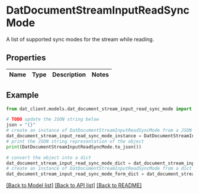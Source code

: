 # DatDocumentStreamInputReadSyncMode

A list of supported sync modes for the stream while reading.

## Properties

Name | Type | Description | Notes
------------ | ------------- | ------------- | -------------

## Example

```python
from dat_client.models.dat_document_stream_input_read_sync_mode import DatDocumentStreamInputReadSyncMode

# TODO update the JSON string below
json = "{}"
# create an instance of DatDocumentStreamInputReadSyncMode from a JSON string
dat_document_stream_input_read_sync_mode_instance = DatDocumentStreamInputReadSyncMode.from_json(json)
# print the JSON string representation of the object
print(DatDocumentStreamInputReadSyncMode.to_json())

# convert the object into a dict
dat_document_stream_input_read_sync_mode_dict = dat_document_stream_input_read_sync_mode_instance.to_dict()
# create an instance of DatDocumentStreamInputReadSyncMode from a dict
dat_document_stream_input_read_sync_mode_form_dict = dat_document_stream_input_read_sync_mode.from_dict(dat_document_stream_input_read_sync_mode_dict)
```
[[Back to Model list]](../README.md#documentation-for-models) [[Back to API list]](../README.md#documentation-for-api-endpoints) [[Back to README]](../README.md)


